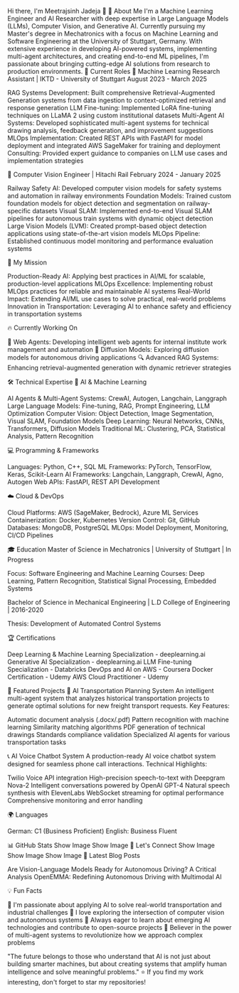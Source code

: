 Hi there, I'm Meetrajsinh Jadeja 👋
🚀 About Me
I'm a Machine Learning Engineer and AI Researcher with deep expertise in Large Language Models (LLMs), Computer Vision, and Generative AI. Currently pursuing my Master's degree in Mechatronics with a focus on Machine Learning and Software Engineering at the University of Stuttgart, Germany.
With extensive experience in developing AI-powered systems, implementing multi-agent architectures, and creating end-to-end ML pipelines, I'm passionate about bringing cutting-edge AI solutions from research to production environments.
💼 Current Roles
🔬 Machine Learning Research Assistant | IKTD - University of Stuttgart
August 2023 - March 2025

RAG Systems Development: Built comprehensive Retrieval-Augmented Generation systems from data ingestion to context-optimized retrieval and response generation
LLM Fine-tuning: Implemented LoRA fine-tuning techniques on LLaMA 2 using custom institutional datasets
Multi-Agent AI Systems: Developed sophisticated multi-agent systems for technical drawing analysis, feedback generation, and improvement suggestions
MLOps Implementation: Created REST APIs with FastAPI for model deployment and integrated AWS SageMaker for training and deployment
Consulting: Provided expert guidance to companies on LLM use cases and implementation strategies

🚆 Computer Vision Engineer | Hitachi Rail
February 2024 - January 2025

Railway Safety AI: Developed computer vision models for safety systems and automation in railway environments
Foundation Models: Trained custom foundation models for object detection and segmentation on railway-specific datasets
Visual SLAM: Implemented end-to-end Visual SLAM pipelines for autonomous train systems with dynamic object detection
Large Vision Models (LVM): Created prompt-based object detection applications using state-of-the-art vision models
MLOps Pipeline: Established continuous model monitoring and performance evaluation systems

🎯 My Mission

Production-Ready AI: Applying best practices in AI/ML for scalable, production-level applications
MLOps Excellence: Implementing robust MLOps practices for reliable and maintainable AI systems
Real-World Impact: Extending AI/ML use cases to solve practical, real-world problems
Innovation in Transportation: Leveraging AI to enhance safety and efficiency in transportation systems

🔥 Currently Working On

🤖 Web Agents: Developing intelligent web agents for internal institute work management and automation
🚗 Diffusion Models: Exploring diffusion models for autonomous driving applications
🔍 Advanced RAG Systems: Enhancing retrieval-augmented generation with dynamic retriever strategies

🛠️ Technical Expertise
🧠 AI & Machine Learning

AI Agents & Multi-Agent Systems: CrewAI, Autogen, Langchain, Langgraph
Large Language Models: Fine-tuning, RAG, Prompt Engineering, LLM Optimization
Computer Vision: Object Detection, Image Segmentation, Visual SLAM, Foundation Models
Deep Learning: Neural Networks, CNNs, Transformers, Diffusion Models
Traditional ML: Clustering, PCA, Statistical Analysis, Pattern Recognition

💻 Programming & Frameworks

Languages: Python, C++, SQL
ML Frameworks: PyTorch, TensorFlow, Keras, Scikit-Learn
AI Frameworks: Langchain, Langgraph, CrewAI, Agno, Autogen
Web APIs: FastAPI, REST API Development

☁️ Cloud & DevOps

Cloud Platforms: AWS (SageMaker, Bedrock), Azure ML Services
Containerization: Docker, Kubernetes
Version Control: Git, GitHub
Databases: MongoDB, PostgreSQL
MLOps: Model Deployment, Monitoring, CI/CD Pipelines

🎓 Education
Master of Science in Mechatronics | University of Stuttgart | In Progress

Focus: Software Engineering and Machine Learning
Courses: Deep Learning, Pattern Recognition, Statistical Signal Processing, Embedded Systems

Bachelor of Science in Mechanical Engineering | L.D College of Engineering | 2016-2020

Thesis: Development of Automated Control Systems

🏆 Certifications

Deep Learning & Machine Learning Specialization - deeplearning.ai
Generative AI Specialization - deeplearning.ai
LLM Fine-tuning Specialization - Databricks
DevOps and AI on AWS - Coursera
Docker Certification - Udemy
AWS Cloud Practitioner - Udemy

🚀 Featured Projects
🚛 AI Transportation Planning System
An intelligent multi-agent system that analyzes historical transportation projects to generate optimal solutions for new freight transport requests.
Key Features:

Automatic document analysis (.docx/.pdf)
Pattern recognition with machine learning
Similarity matching algorithms
PDF generation of technical drawings
Standards compliance validation
Specialized AI agents for various transportation tasks

📞 AI Voice Chatbot System
A production-ready AI voice chatbot system designed for seamless phone call interactions.
Technical Highlights:

Twilio Voice API integration
High-precision speech-to-text with Deepgram Nova-2
Intelligent conversations powered by OpenAI GPT-4
Natural speech synthesis with ElevenLabs
WebSocket streaming for optimal performance
Comprehensive monitoring and error handling

🌍 Languages

German: C1 (Business Proficient)
English: Business Fluent

📊 GitHub Stats
Show Image
Show Image
🤝 Let's Connect
Show Image
Show Image
Show Image
📝 Latest Blog Posts
<!-- BLOG-POST-LIST:START -->

Are Vision-Language Models Ready for Autonomous Driving? A Critical Analysis
OpenEMMA: Redefining Autonomous Driving with Multimodal AI

<!-- BLOG-POST-LIST:END -->
💡 Fun Facts

🎯 I'm passionate about applying AI to solve real-world transportation and industrial challenges
🌟 I love exploring the intersection of computer vision and autonomous systems
🔬 Always eager to learn about emerging AI technologies and contribute to open-source projects
🚀 Believer in the power of multi-agent systems to revolutionize how we approach complex problems


"The future belongs to those who understand that AI is not just about building smarter machines, but about creating systems that amplify human intelligence and solve meaningful problems."
⭐ If you find my work interesting, don't forget to star my repositories!
